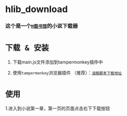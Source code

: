# hlib_download

### 这个是一个[`H图书馆`](https://hlib.cc)的小说下载器


# `下载 & 安装`


1. 下载main.js文件添加到tampermonkey插件中

2. 使用`tampermonkey`浏览器插件 （推荐）：[`油猴脚本下载地址`](https://greasyfork.org/zh-CN/scripts/532804-hlib%E5%9B%BE%E4%B9%A6%E9%A6%86%E4%B8%8B%E8%BD%BD)


# `使用`


1.进入到小说第一章，第一页的页面点击右下下载按钮
